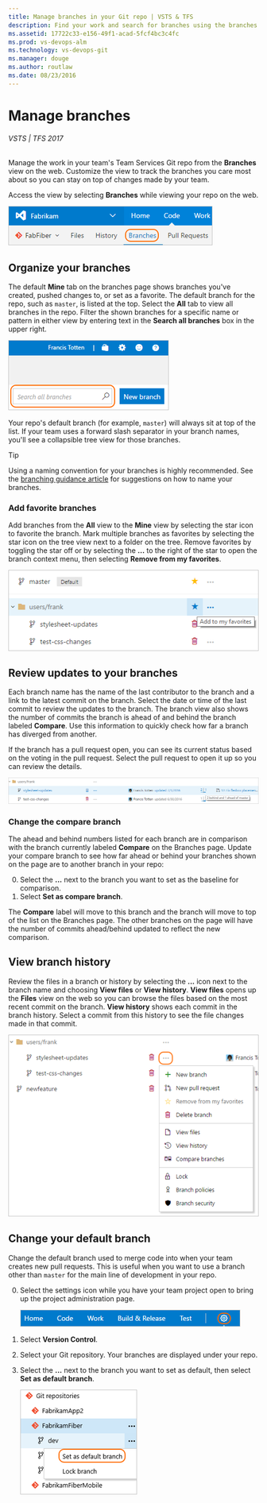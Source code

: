 ```yaml
---
title: Manage branches in your Git repo | VSTS & TFS
description: Find your work and search for branches using the branches page in VSTS/TFS
ms.assetid: 17722c33-e156-49f1-acad-5fcf4bc3c4fc
ms.prod: vs-devops-alm
ms.technology: vs-devops-git
ms.manager: douge
ms.author: routlaw
ms.date: 08/23/2016
---
```


# Manage branches

###### VSTS | TFS 2017

Manage the work in your team's Team Services Git repo from the **Branches** view on the web. 
Customize the view to track the branches you care most about so you can stay on top of changes made by your team.

Access the view by selecting **Branches** while viewing your repo on the web.    

![Access the branches view from your Git repo in Team Explorer](_img/branches/branches_nav.png)

## Organize your branches

The default **Mine** tab on the branches page shows branches you've created, pushed changes to, or set as a favorite. The default branch for the repo, such as `master`, is listed at the top.
Select the **All** tab to view all branches in the repo. 
Filter the shown branches for a specific name or pattern in either view by entering text in the **Search all branches** box in the upper right.

![Search and filter branches viewed using the search all branches field](_img/branches/search_branches.png)   

Your repo's default branch (for example, `master`) will always sit at top of the list. If your team uses a forward slash separator in your branch names, you'll see a collapsible tree view for those branches.

>[!TIP]   
> Using a naming convention for your branches is highly recommended. See the [branching guidance article](https://www.visualstudio.com/articles/git-branching-guidance) for suggestions on how to name your branches.   

<a name="mark-favorites"></a>

### Add favorite branches

Add branches from the **All** view to the **Mine** view by selecting the star icon to favorite the branch. 
Mark multiple branches as favorites by selecting the star icon on the tree view next to a folder on the tree.
Remove favorites by toggling the star off or by selecting the **...** to the right of the star to open the branch context menu, then selecting **Remove from my favorites**.

![Set favorites in your branches to show them in the Mine view](_img/branches/branches_favorites.png)

<a name="review-updates"></a>

## Review updates to your branches

Each branch name has the name of the last contributor to the branch and a link to the latest commit on the branch. Select the date or time of the last commit to review the updates to the branch.
The branch view also shows the number of commits the branch is ahead of and behind the branch labeled **Compare**. Use this information to quickly check how far a branch has diverged from another.

If the branch has a pull request open, you can see its current status based on the voting in the pull request. Select the pull request to open it up so you can review the details.

![See how far a branch is ahead of and behind the compare branch](_img/branches/branches_ahead_behind.png)

### Change the compare branch

The ahead and behind numbers listed for each branch are in comparison with the branch currently labeled **Compare** on the Branches page. Update your compare branch to see how far ahead or behind
your branches shown on the page are to another branch in your repo:

0. Select the **...** next to the branch you want to set as the baseline for comparison.   
0. Select **Set as compare branch**.

The **Compare** label will move to this branch and the branch will move to top of the list on the Branches page. The other branches on the page will have the number of commits ahead/behind updated to reflect
the new comparison.

## View branch history

Review the files in a branch or history by selecting the **...** icon next to the branch name and choosing **View files** or **View history**. **View files** opens up the **Files** view on the web so you can 
browse the files based on the most recent commit on the branch. **View history** shows each commit in the branch history. Select a commit from this history to see the file changes made in that commit.

![Access the view files and review history from the branches context menu](_img/branches/branches_context_menu.png)

## Change your default branch

Change the default branch used to merge code into when your team creates new pull requests.
This is useful when you want to use a branch other than `master` for the main line of development in your repo.

0. Select the settings icon while you have your team project open to bring up the project administration page.

   ![open up the administrative area of the team services web portal for your team project](_img/pull-requests/gear_icon_settings.png)
   
0. Select **Version Control**.

0. Select your Git repository. Your branches are displayed under your repo.   

0. Select the **...** next to the branch you want to set as default, then select **Set as default branch**.   

   ![Set a default branch for a Git repo in VSTS or TFS](_img/pull-requests/set_default_branch.png)



